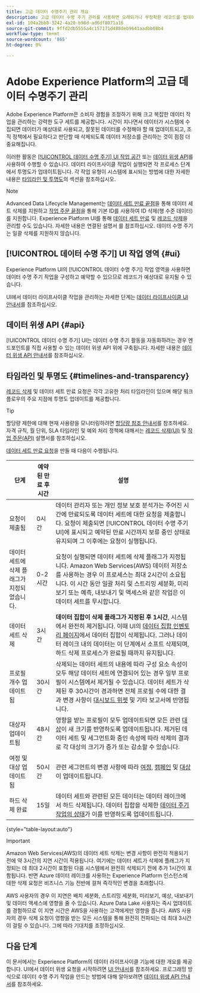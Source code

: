 ```yaml
---
title: 고급 데이터 수명주기 관리 개요
description: 고급 데이터 수명 주기 관리를 사용하면 오래되거나 부정확한 레코드를 업데이트하거나 삭제하여 데이터의 수명 주기를 관리할 수 있습니다.
exl-id: 104a2bb8-3242-4a20-b98d-ad6df8071a16
source-git-commit: 9ffd2db5555a4c157171d488deb9641aadbb08b4
workflow-type: tm+mt
source-wordcount: '865'
ht-degree: 0%

---
```


# Adobe Experience Platform의 고급 데이터 수명주기 관리

Adobe Experience Platform은 소비자 경험을 조정하기 위해 크고 복잡한 데이터 작업을 관리하는 강력한 도구 세트를 제공합니다. 시간이 지나면서 데이터가 시스템에 수집되면 데이터가 예상대로 사용되고, 잘못된 데이터를 수정해야 할 때 업데이트되고, 조직 정책에서 필요하다고 판단할 때 삭제되도록 데이터 저장소를 관리하는 것이 점점 더 중요해집니다.

<!-- Experience Platform's data lifecycle capabilities allow you to manage your stored data through the following:

* Scheduling automated dataset expirations
* Deleting individual records from one or all datasets

>[!IMPORTANT]
>
>Record deletes are meant to be used for data cleansing, removing anonymous data, or data minimization. They are **not** to be used for data subject rights requests (compliance) as pertaining to privacy regulations like the General Data Protection Regulation (GDPR). For all compliance use cases, use [Adobe Experience Platform Privacy Service](../privacy-service/home.md) instead. -->

이러한 활동은 [[!UICONTROL 데이터 수명 주기] UI 작업 공간](#ui) 또는 [데이터 위생 API](#api)를 사용하여 수행할 수 있습니다. 데이터 라이프사이클 작업이 실행되면 각 프로세스 단계에서 투명도가 업데이트됩니다. 각 작업 유형이 시스템에 표시되는 방법에 대한 자세한 내용은 [타임라인 및 투명도](#timelines-and-transparency)의 섹션을 참조하십시오.

>[!NOTE]
>
>Advanced Data Lifecycle Management는 [데이터 세트 만료 끝점](./api/dataset-expiration.md)을 통해 데이터 세트 삭제를 지원하고 [작업 주문 끝점](./api/workorder.md)을 통해 기본 ID를 사용하여 ID 삭제(행 수준 데이터)를 지원합니다. Experience Platform UI를 통해 [데이터 세트 만료](./ui/dataset-expiration.md) 및 [레코드 삭제](./ui/record-delete.md)을 관리할 수도 있습니다. 자세한 내용은 연결된 설명서 를 참조하십시오. 데이터 수명 주기는 일괄 삭제를 지원하지 않습니다.

## [!UICONTROL 데이터 수명 주기] UI 작업 영역 {#ui}

Experience Platform UI의 [!UICONTROL 데이터 수명 주기] 작업 영역을 사용하면 데이터 수명 주기 작업을 구성하고 예약할 수 있으므로 레코드가 예상대로 유지될 수 있습니다.

UI에서 데이터 라이프사이클 작업을 관리하는 자세한 단계는 [데이터 라이프사이클 UI 안내서](./ui/overview.md)를 참조하십시오.

## 데이터 위생 API {#api}

[!UICONTROL 데이터 수명 주기] UI는 데이터 수명 주기 활동을 자동화하려는 경우 엔드포인트를 직접 사용할 수 있는 데이터 위생 API 위에 구축됩니다. 자세한 내용은 [데이터 위생 API 안내서](./api/overview.md)를 참조하십시오.

## 타임라인 및 투명도 {#timelines-and-transparency}

[레코드 삭제](./ui/record-delete.md) 및 데이터 세트 만료 요청은 각각 고유한 처리 타임라인이 있으며 해당 워크플로우의 주요 지점에 투명도 업데이트를 제공합니다.

>[!TIP]
>
>할당량 제한에 대해 현재 사용량을 모니터링하려면 [할당량 참조 안내서](./api/quota.md)를 참조하세요.\
>자격 규칙, 월 단위, SLA 타임라인 및 예외 처리 정책에 대해서는 [레코드 삭제(UI)](./ui/record-delete.md#quotas) 및 [작업 주문(API)](./api/workorder.md#quotas) 설명서를 참조하십시오.

[데이터 세트 만료 요청](./ui/dataset-expiration.md)을 만들 때 다음이 수행됩니다.

| 단계 | 예약된 만료 후 시간 | 설명 |
| --- | --- | --- |
| 요청이 제출됨 | 0시간 | 데이터 관리자 또는 개인 정보 보호 분석가는 주어진 시간에 만료되도록 데이터 세트에 대한 요청을 제출합니다. 요청이 제출되면 [!UICONTROL 데이터 수명 주기 UI]에 표시되고 예약된 만료 시간까지 보류 중인 상태로 유지되며 그 이후에는 요청이 실행됩니다. |
| 데이터 세트에 삭제 플래그가 지정되었습니다. | 0-2시간 | 요청이 실행되면 데이터 세트에 삭제 플래그가 지정됩니다. Amazon Web Services(AWS) 데이터 저장소를 사용하는 경우 이 프로세스는 최대 2시간이 소요됩니다. 이 시간 동안 일괄 처리 및 스트리밍 세분화, 미리 보기 또는 예측, 내보내기 및 액세스와 같은 작업은 이 데이터 세트를 무시합니다. |
| 데이터 세트 삭제 | 3시간 | **데이터 집합이 삭제 플래그가 지정된 후 1시간**, 시스템에서 완전히 제거됩니다. 이때 UI의 [데이터 집합 인벤토리 페이지](../catalog/datasets/user-guide.md)에서 데이터 집합이 삭제됩니다. 그러나 데이터 레이크 내의 데이터는 이 단계에서 소프트 삭제되며, 하드 삭제 프로세스가 완료될 때까지 유지됩니다. |
| 프로필 개수 업데이트됨 | 30시간 | 삭제되는 데이터 세트의 내용에 따라 구성 요소 속성이 모두 해당 데이터 세트에 연결되어 있는 경우 일부 프로필이 시스템에서 제거될 수 있습니다. 데이터 세트가 삭제된 후 30시간이 경과하면 전체 프로필 수에 대한 결과 변경 사항이 [대시보드 위젯](../dashboards/guides/profiles.md#profile-count-trend) 및 기타 보고서에 반영됩니다. |
| 대상자 업데이트됨 | 48시간 | 영향을 받는 프로필이 모두 업데이트되면 모든 관련 [대상](../segmentation/home.md)이 새 크기를 반영하도록 업데이트됩니다. 제거된 데이터 세트 및 세그먼트화 중인 속성에 따라 삭제의 결과로 각 대상의 크기가 증가 또는 감소할 수 있습니다. |
| 여정 및 대상 업데이트됨 | 50시간 | 관련 세그먼트의 변경 사항에 따라 [여정](https://experienceleague.adobe.com/docs/journey-optimizer/using/orchestrate-journeys/about-journeys/journey.html), [캠페인](https://experienceleague.adobe.com/docs/journey-optimizer/using/campaigns/get-started-with-campaigns.html) 및 [대상](../destinations/home.md)이 업데이트됩니다. |
| 하드 삭제 완료 | 15일 | 데이터 세트와 관련된 모든 데이터는 데이터 레이크에서 하드 삭제됩니다. 데이터 집합을 삭제한 [데이터 주기 작업의 상태](./ui/browse.md#view-details)가 이를 반영하도록 업데이트됩니다. |

{style="table-layout:auto"}

>[!IMPORTANT]
>
>Amazon Web Services(AWS)의 데이터 세트 삭제는 변경 사항이 완전히 적용되기 전에 약 3시간의 지연 시간이 적용됩니다. 여기에는 데이터 세트가 삭제에 플래그가 지정되는 데 최대 2시간이 포함된 다음 시스템에서 완전히 삭제되기 전에 추가 1시간이 포함됩니다. 반면 Azure 데이터 레이크를 사용하는 Experience Platform 인스턴스에 대한 삭제 요청은 비즈니스 기능 전반에 걸쳐 즉각적인 변경을 초래합니다.
>
>AWS 사용자의 경우 이 지연은 배치 세분화, 스트리밍 세분화, 미리보기, 예상, 내보내기 및 데이터 액세스에 영향을 줄 수 있습니다. Azure Data Lake 사용자는 즉시 업데이트를 경험하므로 이 지연 시간은 AWS을 사용하는 고객에게만 영향을 줍니다. AWS 사용자의 경우 삭제 요청이 영향을 받는 모든 시스템을 통해 완전히 전파되는 데 최대 3시간이 걸릴 수 있습니다. 그에 따라 기대치를 조정하십시오.


<!-- ### Record deletes {#record-delete-transparency}

The following takes place when a [record delete request](./ui/record-delete.md) is created:

| Stage | Time after request submission | Description |
| --- | --- | --- |
| Request is submitted | 0 hours | A data steward or privacy analyist submits a record delete request. The request is visible in the [!UICONTROL Data Lifecycle UI] after it has been submitted. |
| Profile lookups updated | 3 hours | The change in profile counts caused by the deleted identity are reflected in [dashboard widgets](../dashboards/guides/profiles.md#profile-count-trend) and other reports. |
| Segments updated | 24 hours | Once profiles are removed, all related [segments](../segmentation/home.md) are updated to reflect their new size. |
| Journeys and destinations updated | 26 hours | [Journeys](https://experienceleague.adobe.com/docs/journey-optimizer/using/orchestrate-journeys/about-journeys/journey.html), [campaigns](https://experienceleague.adobe.com/docs/journey-optimizer/using/campaigns/get-started-with-campaigns.html), and [destinations](../destinations/home.md) are updated according to changes in related segments. |
| Records soft deleted in data lake | 7 days | The data is soft deleted from the data lake. |
| Data vacuuming completed | 14 days | The [status of the lifecycle job](./ui/browse.md#view-details) updates to indicate that the job has completed, meaning that data vacuuming has been completed on the data lake and the relevant records have been hard deleted. |

{style="table-layout:auto"} -->

## 다음 단계

이 문서에서는 Experience Platform의 데이터 라이프사이클 기능에 대한 개요를 제공합니다. UI에서 데이터 위생 요청을 시작하려면 [UI 안내서](./ui/overview.md)를 참조하세요. 프로그래밍 방식으로 데이터 수명 주기 작업을 만드는 방법에 대해 알아보려면 [데이터 위생 API 안내서](./api/overview.md)를 참조하세요.
